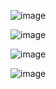 ![image](https://github.com/Jorge11Romero/Metodos-Numericos/assets/147437900/10231446-7cf9-488a-9b0e-c432fea7b885)

![image](https://github.com/Jorge11Romero/Metodos-Numericos/assets/147437900/9cd80ae8-abbd-45f9-97b1-07035b5118f4)

![image](https://github.com/Jorge11Romero/Metodos-Numericos/assets/147437900/1f3241f5-f493-45c6-916b-1281abbbfdde)

![image](https://github.com/Jorge11Romero/Metodos-Numericos/assets/147437900/71643ca5-061e-47b9-901a-794c236e8f65)
